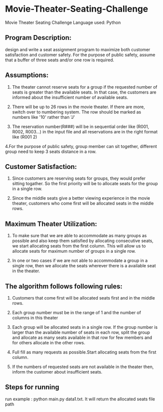 # Movie-Theater-Seating-Challenge
Movie Theater Seating Challenge
Language used: Python

## Program Description:

design and write a seat assignment program to maximize both customer satisfaction and customer safety. For the purpose of public safety, assume that a buffer of three seats and/or one row is required.

## Assumptions:

1. The theater cannot reserve seats for a group if the requested number of seats is greater than the available seats. In that case, the customers are informed about the insufficient number of available seats.

2. There will be up to 26 rows in the movie theater. If there are more, switch over to numbering system. The row should be marked as numbers like '10' rather than 'J'

3. The reservation number(R###) will be in sequential order like (R001, R002, R003...) in the input file and all reservations are in the right format like (R001 2)

4.For the purpose of public safety, group member can sit together, different group need to keep 3 seats distance in a row.

## Customer Satisfaction:

1. Since customers are reserving seats for groups, they would prefer sitting togather. So the first priority will be to allocate seats for the group in a single row.

2. Since the middle seats give a better viewing experience in the movie theater, customers who come first will be allocated seats in the middle rows.

## Maximum Theater Utilization:

1. To make sure that we are able to accommodate as many groups as possible and also keep them satisfied by allocating consecutive seats, we start allocating seats from the first column. This will allow us to allocate seats for maximum number of groups in a single row.

2. In one or two cases if we are not able to accommodate a group in a single row, then we allocate the seats wherever there is a available seat in the theater.

## The algorithm follows following rules:

1. Customers that come first will be allocated seats first and in the middle rows.

2. Each group number must be in the range of 1 and the number of columns in this theater

3. Each group will be allocated seats in a single row. If the group number is larger than the available number of seats in each row, split the group and allocate as many seats available in that row for few members and for others allocate in the other rows.

4. Full fill as many requests as possible.Start allocating seats from the first column.

5. If the numbers of requested seats are not available in the theater then, inform the customer about insufficient seats.


## Steps for running

run example : python main.py data1.txt. It will return the allocated seats file path
